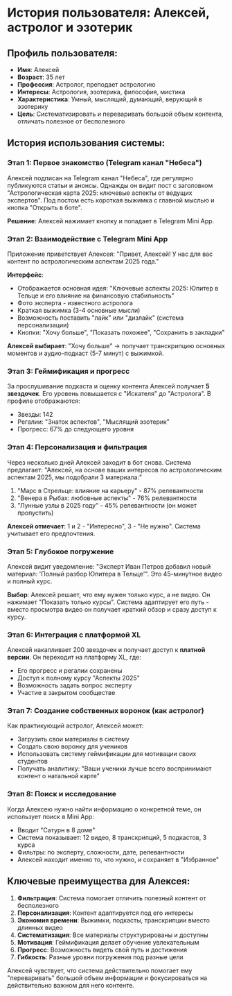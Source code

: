 # История пользователя: Алексей, астролог и эзотерик

## Профиль пользователя:
- **Имя**: Алексей
- **Возраст**: 35 лет
- **Профессия**: Астролог, преподает астрологию
- **Интересы**: Астрология, эзотерика, философия, мистика
- **Характеристика**: Умный, мыслящий, думающий, верующий в эзотерику
- **Цель**: Систематизировать и переваривать большой объем контента, отличать полезное от бесполезного

## История использования системы:

### Этап 1: Первое знакомство (Telegram канал "Небеса")
Алексей подписан на Telegram канал "Небеса", где регулярно публикуются статьи и анонсы. Однажды он видит пост с заголовком "Астрологическая карта 2025: ключевые аспекты от ведущих экспертов". Под постом есть короткая выжимка с главной мыслью и кнопка "Открыть в боте".

**Решение**: Алексей нажимает кнопку и попадает в Telegram Mini App.

### Этап 2: Взаимодействие с Telegram Mini App
Приложение приветствует Алексея: "Привет, Алексей! У нас для вас контент по астрологическим аспектам 2025 года."

**Интерфейс**:
- Отображается основная идея: "Ключевые аспекты 2025: Юпитер в Тельце и его влияние на финансовую стабильность"
- Фото эксперта - известного астролога
- Краткая выжимка (3-4 основные мысли)
- Возможность поставить "лайк" или "дизлайк" (система персонализации)
- Кнопки: "Хочу больше", "Показать похожее", "Сохранить в закладки"

**Алексей выбирает**: "Хочу больше" → получает транскрипцию основных моментов и аудио-подкаст (5-7 минут) с выжимкой.

### Этап 3: Геймификация и прогресс
За прослушивание подкаста и оценку контента Алексей получает **5 звездочек**. Его уровень повышается с "Искателя" до "Астролога". В профиле отображаются:
- Звезды: 142
- Регалии: "Знаток аспектов", "Мыслящий эзотерик"
- Прогресс: 67% до следующего уровня

### Этап 4: Персонализация и фильтрация
Через несколько дней Алексей заходит в бот снова. Система предлагает:
"Алексей, на основе ваших интересов по астрологическим аспектам 2025, мы подобрали 3 материала:"

1. "Марс в Стрельце: влияние на карьеру" - 87% релевантности
2. "Венера в Рыбах: любовные аспекты" - 76% релевантности  
3. "Лунные узлы в 2025 году" - 45% релевантности (он может пропустить)

**Алексей отмечает**: 1 и 2 - "Интересно", 3 - "Не нужно". Система учитывает его предпочтения.

### Этап 5: Глубокое погружение
Алексей видит уведомление: "Эксперт Иван Петров добавил новый материал: 'Полный разбор Юпитера в Тельце'". Это 45-минутное видео и полный курс.

**Выбор**: Алексей решает, что ему нужен только курс, а не видео. Он нажимает "Показать только курсы". Система адаптирует его путь - вместо просмотра видео он получает краткий обзор и сразу доступ к курсу.

### Этап 6: Интеграция с платформой XL
Алексей накапливает 200 звездочек и получает доступ к **платной версии**. Он переходит на платформу XL, где:
- Его прогресс и регалии сохранены
- Доступ к полному курсу "Аспекты 2025"
- Возможность задать вопрос эксперту
- Участие в закрытом сообществе

### Этап 7: Создание собственных воронок (как астролог)
Как практикующий астролог, Алексей может:
- Загрузить свои материалы в систему
- Создать свою воронку для учеников
- Использовать систему геймификации для мотивации своих студентов
- Получать аналитику: "Ваши ученики лучше всего воспринимают контент о натальной карте"

### Этап 8: Поиск и исследование
Когда Алексею нужно найти информацию о конкретной теме, он использует поиск в Mini App:
- Вводит "Сатурн в 8 доме"
- Система показывает: 12 видео, 8 транскрипций, 5 подкастов, 3 курса
- Фильтры: по эксперту, сложности, дате, релевантности
- Алексей находит именно то, что нужно, и сохраняет в "Избранное"

## Ключевые преимущества для Алексея:
1. **Фильтрация**: Система помогает отличить полезный контент от бесполезного
2. **Персонализация**: Контент адаптируется под его интересы
3. **Экономия времени**: Выжимки, подкасты, транскрипции вместо длинных видео
4. **Систематизация**: Все материалы структурированы и доступны
5. **Мотивация**: Геймификация делает обучение увлекательным
6. **Прогресс**: Возможность видеть свой путь и достижения
7. **Гибкость**: Разные уровни погружения под разные цели

Алексей чувствует, что система действительно помогает ему "переваривать" большой объем информации и фокусироваться на действительно важном для него контенте.